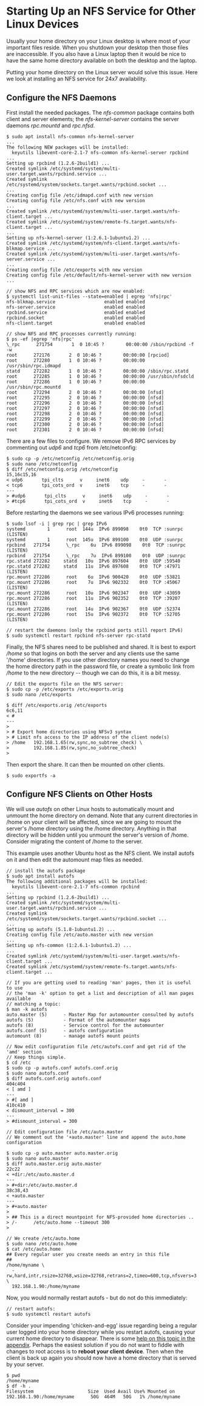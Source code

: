 <!-- -->
# Starting Up an NFS Service for Other Linux Devices

Usually your home directory on your Linux desktop is where most of your
important files reside.  When you shutdown your desktop then those files are 
inaccessible.  If you also have a Linux laptop then it would be nice to
have the same home directory available on both the desktop and the laptop.

Putting your home directory on the Linux server would solve this issue.
Here we look at installing an NFS service for 24x7 availability.

## Configure the NFS Daemons

First install the needed packages.  The *nfs-common* package contains both
client and server elements; the *nfs-kernel-server* contains the server 
daemons *rpc.mountd* and *rpc.nfsd*.

~~~~ {.shell}
$ sudo apt install nfs-common nfs-kernel-server
...
The following NEW packages will be installed:
  keyutils libevent-core-2.1-7 nfs-common nfs-kernel-server rpcbind
...
Setting up rpcbind (1.2.6-2build1) ...
Created symlink /etc/systemd/system/multi-user.target.wants/rpcbind.service ...
Created symlink /etc/systemd/system/sockets.target.wants/rpcbind.socket ...
...
Creating config file /etc/idmapd.conf with new version
Creating config file /etc/nfs.conf with new version
...
Created symlink /etc/systemd/system/multi-user.target.wants/nfs-client.target ...
Created symlink /etc/systemd/system/remote-fs.target.wants/nfs-client.target ...
...
Setting up nfs-kernel-server (1:2.6.1-1ubuntu1.2) ...
Created symlink /etc/systemd/system/nfs-client.target.wants/nfs-blkmap.service ...
Created symlink /etc/systemd/system/multi-user.target.wants/nfs-server.service ...
...
Creating config file /etc/exports with new version
Creating config file /etc/default/nfs-kernel-server with new version
...

// show NFS and RPC services which are now enabled:
$ systemctl list-unit-files --state=enabled | egrep 'nfs|rpc'
nfs-blkmap.service                  enabled enabled
nfs-server.service                  enabled enabled
rpcbind.service                     enabled enabled
rpcbind.socket                      enabled enabled
nfs-client.target                   enabled enabled

// show NFS and RPC processes currently running:
$ ps -ef |egrep 'nfs|rpc'
\_rpc      271754       1  0 10:45 ?        00:00:00 /sbin/rpcbind -f -w
root      272176       2  0 10:46 ?        00:00:00 [rpciod]
root      272280       1  0 10:46 ?        00:00:00 /usr/sbin/rpc.idmapd
statd     272282       1  0 10:46 ?        00:00:00 /sbin/rpc.statd
root      272285       1  0 10:46 ?        00:00:00 /usr/sbin/nfsdcld
root      272286       1  0 10:46 ?        00:00:00 /usr/sbin/rpc.mountd
root      272294       2  0 10:46 ?        00:00:00 [nfsd]
root      272295       2  0 10:46 ?        00:00:00 [nfsd]
root      272296       2  0 10:46 ?        00:00:00 [nfsd]
root      272297       2  0 10:46 ?        00:00:00 [nfsd]
root      272298       2  0 10:46 ?        00:00:00 [nfsd]
root      272299       2  0 10:46 ?        00:00:00 [nfsd]
root      272300       2  0 10:46 ?        00:00:00 [nfsd]
root      272301       2  0 10:46 ?        00:00:00 [nfsd]
~~~~

There are a few files to configure.  We remove IPv6 RPC services by commenting
out *udp6* and *tcp6* from /etc/netconfig:

~~~~ {.shell}
$ sudo cp -p /etc/netconfig /etc/netconfig.orig
$ sudo nano /etc/netconfig
$ diff /etc/netconfig.orig /etc/netconfig
15,16c15,16
< udp6       tpi_clts      v     inet6    udp     -       -
< tcp6       tpi_cots_ord  v     inet6    tcp     -       -
---
> #udp6       tpi_clts      v     inet6    udp     -       -
> #tcp6       tpi_cots_ord  v     inet6    tcp     -       -
~~~~

Before restarting the daemons we see various IPv6 processes running:

~~~~ {.shell}
$ sudo lsof -i | grep rpc | grep IPv6
systemd        1      root  144u  IPv6 899098    0t0  TCP :sunrpc (LISTEN)
systemd        1      root  145u  IPv6 899100    0t0  UDP :sunrpc 
rpcbind   271754      \_rpc    6u  IPv6 899098    0t0  TCP :sunrpc (LISTEN)
rpcbind   271754      \_rpc    7u  IPv6 899100    0t0  UDP :sunrpc 
rpc.statd 272282     statd   10u  IPv6 897604    0t0  UDP :59540 
rpc.statd 272282     statd   11u  IPv6 897608    0t0  TCP :47971 (LISTEN)
rpc.mount 272286      root    6u  IPv6 900420    0t0  UDP :53821 
rpc.mount 272286      root    7u  IPv6 902332    0t0  TCP :45067 (LISTEN)
rpc.mount 272286      root   10u  IPv6 902347    0t0  UDP :43059 
rpc.mount 272286      root   11u  IPv6 902352    0t0  TCP :39207 (LISTEN)
rpc.mount 272286      root   14u  IPv6 902367    0t0  UDP :52374 
rpc.mount 272286      root   15u  IPv6 902372    0t0  TCP :52705 (LISTEN)

// restart the daemons (only the rpcbind ports still report IPv6)
$ sudo systemctl restart rpcbind nfs-server rpc-statd

~~~~

Finally, the NFS shares need to be published and shared.  It is best to
export */home* so that logins on both the server and any clients use the
same '/home' directories.  If you use other directory names you need to 
change the home directory path in the password file, or create a symbolic
link from */home* to the new directory -- though we can do this, it is
a bit messy.

~~~~ {.shell}
// Edit the exports file on the NFS server:
$ sudo cp -p /etc/exports /etc/exports.orig
$ sudo nano /etc/exports

$ diff /etc/exports.orig /etc/exports
6c6,11
< #
---
> 
> # Export home directories using NFSv3 syntax
> # Limit nfs access to the IP address of the client node(s)
> /home   192.168.1.65(rw,sync,no_subtree_check) \
>         192.168.1.85(rw,sync,no_subtree_check)
>
~~~~

Then export the share.  It can then be mounted on other clients.

~~~~ {.shell}
$ sudo exportfs -a
~~~~

## Configure NFS Clients on Other Hosts

We will use *autofs* on other Linux hosts to automatically mount and
unmount the home directory on demand.  Note that any current directories
in /home on your client will be affected, since we are going to mount the
server's /home directory using the /home directory.  Anything in that
directory will be hidden until you unmount the server's version of /home.
Consider migrating the content of /home to the server.

This example uses another Ubuntu host as the NFS client.  We install autofs
on it and then edit the automount map files as needed.

~~~~ {.shell}
// install the autofs package
$ sudo apt install autofs
The following additional packages will be installed:
  keyutils libevent-core-2.1-7 nfs-common rpcbind
...
Setting up rpcbind (1.2.6-2build1) ...
Created symlink /etc/systemd/system/multi-user.target.wants/rpcbind.service ...
Created symlink /etc/systemd/system/sockets.target.wants/rpcbind.socket ...
...
Setting up autofs (5.1.8-1ubuntu1.2) ...
Creating config file /etc/auto.master with new version
...
Setting up nfs-common (1:2.6.1-1ubuntu1.2) ...
...
Created symlink /etc/systemd/system/multi-user.target.wants/nfs-client.target ...
Created symlink /etc/systemd/system/remote-fs.target.wants/nfs-client.target ...

// If you are getting used to reading 'man' pages, then it is useful to use
// the 'man -k' option to get a list and description of all man pages available
// matching a topic:
$ man -k autofs
auto.master (5)      - Master Map for automounter consulted by autofs
autofs (5)           - Format of the automounter maps
autofs (8)           - Service control for the automounter
autofs.conf (5)      - autofs configuration
automount (8)        - manage autofs mount points

// Now edit configuration file /etc/autofs.conf and get rid of the 'amd' section
// Keep things simple.
$ cd /etc
$ sudo cp -p autofs.conf autofs.conf.orig
$ sudo nano autofs.conf
$ diff autofs.conf.orig autofs.conf
404c404
< [ amd ]
---
> #[ amd ]
410c410
< dismount_interval = 300
---
> #dismount_interval = 300

// Edit configuration file /etc/auto.master
// We comment out the '+auto.master' line and append the auto.home configuration

$ sudo cp -p auto.master auto.master.orig
$ sudo nano auto.master
$ diff auto.master.orig auto.master
22c22
< +dir:/etc/auto.master.d
---
> #+dir:/etc/auto.master.d
38c38,43
< +auto.master
---
> #+auto.master
> 
> ## This is a direct mountpoint for NFS-provided home directories ..
> /-      /etc/auto.home --timeout 300
> 

// We create /etc/auto.home
$ sudo nano /etc/auto.home
$ cat /etc/auto.home
## Every regular user you create needs an entry in this file
##
/home/myname \
  -rw,hard,intr,rsize=32768,wsize=32768,retrans=2,timeo=600,tcp,nfsvers=3 \
  192.168.1.90:/home/myname
~~~~

Now, you would normally restart autofs - but do not do this immediately:

~~~~ {.shell}
// restart autofs:
$ sudo systemctl restart autofs
~~~~

Consider your impending 'chicken-and-egg' issue regarding being a regular
user logged into your home directory while you restart autofs, causing
your current home directory to disappear.  There is some
[help on this topic in the appendix](#root).  Perhaps the easiest solution
if you do not want to fiddle with changes to root access is to
**reboot your client device**.  Then when the client is back up again you
should now have a home directory that is served by your server.

~~~~ {.shell}
$ pwd
/home/myname
$ df -h .
Filesystem                    Size  Used Avail Use% Mounted on
192.168.1.90:/home/myname      50G  464M   50G   1% /home/myname
~~~~

